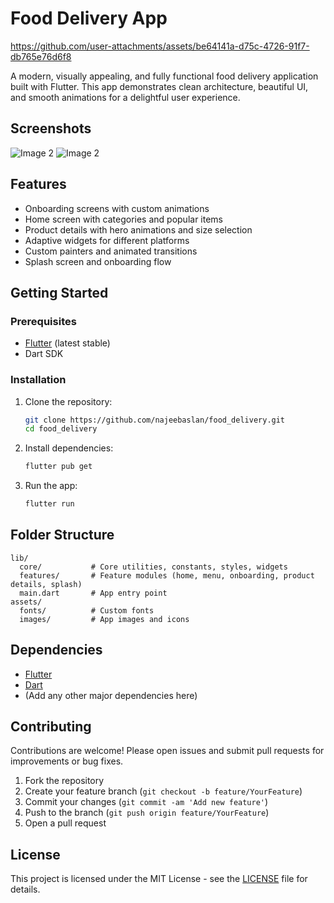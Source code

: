 # Food Delivery App

https://github.com/user-attachments/assets/be64141a-d75c-4726-91f7-db765e76d6f8



A modern, visually appealing, and fully functional food delivery application built with Flutter. This app demonstrates clean architecture, beautiful UI, and smooth animations for a delightful user experience.

## Screenshots

  <td><img src="https://firebasestorage.googleapis.com/v0/b/weddinghallbooking-2ba28.appspot.com/o/protiflio_images%2Ffood-delivery.webp?alt=media&token=4c57f023-57d9-4b36-b751-dc9dfb9eb5b0" alt="Image 2"></td>
  <td><img src="https://firebasestorage.googleapis.com/v0/b/weddinghallbooking-2ba28.appspot.com/o/protiflio_images%2Ffood-delivery-onboarding.webp?alt=media&token=c82f0015-d8fe-4c19-a491-d0a592be627a" alt="Image 2"></td>

## Features

- Onboarding screens with custom animations
- Home screen with categories and popular items
- Product details with hero animations and size selection
- Adaptive widgets for different platforms
- Custom painters and animated transitions
- Splash screen and onboarding flow


## Getting Started

### Prerequisites
- [Flutter](https://flutter.dev/docs/get-started/install) (latest stable)
- Dart SDK

### Installation

1. Clone the repository:
   ```bash
   git clone https://github.com/najeebaslan/food_delivery.git
   cd food_delivery
   ```
2. Install dependencies:
   ```bash
   flutter pub get
   ```
3. Run the app:
   ```bash
   flutter run
   ```

## Folder Structure

```
lib/
  core/           # Core utilities, constants, styles, widgets
  features/       # Feature modules (home, menu, onboarding, product details, splash)
  main.dart       # App entry point
assets/
  fonts/          # Custom fonts
  images/         # App images and icons
```

## Dependencies
- [Flutter](https://flutter.dev/)
- [Dart](https://dart.dev/)
- (Add any other major dependencies here)

## Contributing

Contributions are welcome! Please open issues and submit pull requests for improvements or bug fixes.

1. Fork the repository
2. Create your feature branch (`git checkout -b feature/YourFeature`)
3. Commit your changes (`git commit -am 'Add new feature'`)
4. Push to the branch (`git push origin feature/YourFeature`)
5. Open a pull request

## License

This project is licensed under the MIT License - see the [LICENSE](LICENSE) file for details.
